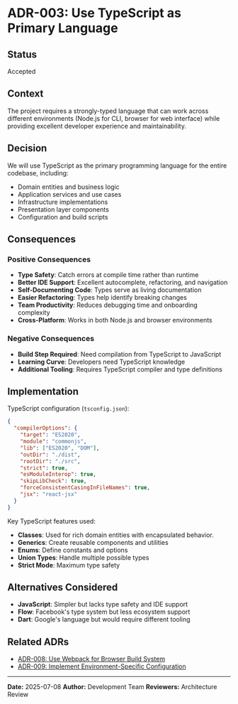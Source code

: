 # ADR-003: Use TypeScript as Primary Language

## Status
Accepted

## Context
The project requires a strongly-typed language that can work across different environments (Node.js for CLI, browser for web interface) while providing excellent developer experience and maintainability.

## Decision
We will use TypeScript as the primary programming language for the entire codebase, including:

- Domain entities and business logic
- Application services and use cases
- Infrastructure implementations
- Presentation layer components
- Configuration and build scripts

## Consequences

### Positive Consequences
- **Type Safety**: Catch errors at compile time rather than runtime
- **Better IDE Support**: Excellent autocomplete, refactoring, and navigation
- **Self-Documenting Code**: Types serve as living documentation
- **Easier Refactoring**: Types help identify breaking changes
- **Team Productivity**: Reduces debugging time and onboarding complexity
- **Cross-Platform**: Works in both Node.js and browser environments

### Negative Consequences
- **Build Step Required**: Need compilation from TypeScript to JavaScript
- **Learning Curve**: Developers need TypeScript knowledge
- **Additional Tooling**: Requires TypeScript compiler and type definitions

## Implementation
TypeScript configuration (`tsconfig.json`):

```json
{
  "compilerOptions": {
    "target": "ES2020",
    "module": "commonjs",
    "lib": ["ES2020", "DOM"],
    "outDir": "./dist",
    "rootDir": "./src",
    "strict": true,
    "esModuleInterop": true,
    "skipLibCheck": true,
    "forceConsistentCasingInFileNames": true,
    "jsx": "react-jsx"
  }
}
```

Key TypeScript features used:
- **Classes**: Used for rich domain entities with encapsulated behavior.
- **Generics**: Create reusable components and utilities
- **Enums**: Define constants and options
- **Union Types**: Handle multiple possible types
- **Strict Mode**: Maximum type safety

## Alternatives Considered
- **JavaScript**: Simpler but lacks type safety and IDE support
- **Flow**: Facebook's type system but less ecosystem support
- **Dart**: Google's language but would require different tooling

## Related ADRs
- [ADR-008: Use Webpack for Browser Build System](./008-webpack-build-system.md)
- [ADR-009: Implement Environment-Specific Configuration](./009-environment-configuration.md)

---

**Date:** 2025-07-08
**Author:** Development Team
**Reviewers:** Architecture Review
